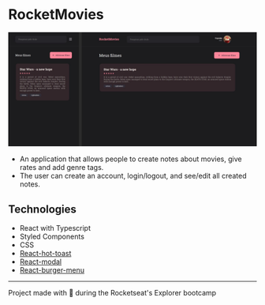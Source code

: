 # RocketMovies

![rocketmovies image](./images/project.jpg)

- An application that allows people to create notes about movies, give rates and add genre tags.
- The user can create an account, login/logout, and see/edit all created notes.

## Technologies

- React with Typescript
- Styled Components
- CSS
- [React-hot-toast](https://react-hot-toast.com/)
- [React-modal](http://reactcommunity.org/react-modal/)
- [React-burger-menu](http://negomi.github.io/react-burger-menu/)

---

Project made with 💜 during the Rocketseat's Explorer bootcamp
